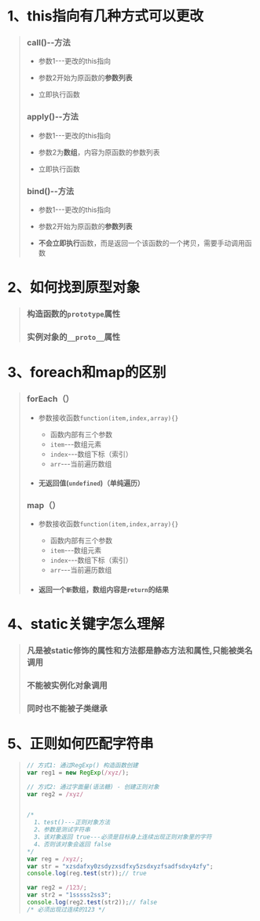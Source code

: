 # 1、this指向有几种方式可以更改

> ### call()--方法
>
> - 参数1---更改的this指向
>
> - 参数2开始为原函数的**参数列表**
>
> - 立即执行函数
>
> ### apply()--方法
>
> - 参数1---更改的this指向
>
> - 参数2为**数组**，内容为原函数的参数列表
>
> - 立即执行函数
>
> ### bind()--方法
>
> - 参数1---更改的this指向
> - 参数2开始为原函数的**参数列表**
>
> - **不会立即执行**函数，而是返回一个该函数的一个拷贝，需要手动调用函数

# 2、如何找到原型对象

> ### 构造函数的`prototype`属性
>
> ### 实例对象的`__proto__`属性

# 3、foreach和map的区别

> ### forEach（）
>
> - 参数接收函数`function(item,index,array){}`
>
>   - 函数内部有三个参数
>   - `item`---数组元素
>   - `index`---数组下标（索引）
>   - `arr`---当前遍历数组
>
> - #### 无返回值(`undefined`)（单纯遍历）
>
> ### map（）
>
> - 参数接收函数`function(item,index,array){}`
>
>   - 函数内部有三个参数
>   - `item`---数组元素
>   - `index`---数组下标（索引）
>   - `arr`---当前遍历数组
>
> - #### 返回一个`新`数组，数组内容是`return`的结果

# 4、static关键字怎么理解

> ### 凡是被static修饰的属性和方法都是静态方法和属性,只能被类名调用
>
> ### 不能被实例化对象调用
>
> ### 同时也不能被子类继承

# 5、正则如何匹配字符串

> ```js
> // 方式1: 通过RegExp() 构造函数创建
> var reg1 = new RegExp(/xyz/);
> 
> // 方式2: 通过字面量(语法糖) - 创建正则对象
> var reg2 = /xyz/
> 
> 
> /* 
> 	1、test()---正则对象方法
> 	2、参数是测试字符串
> 	3、该对象返回 true---必须是目标身上连续出现正则对象里的字符
> 	4、否则该对象会返回 false
> */
> var reg = /xyz/;
> var str = "xzsdafxy0zsdyzxsdfxy5zsdxyzfsadfsdxy4zfy";
> console.log(reg.test(str));// true
> 
> var reg2 = /123/;
> var str2 = "1sssss2ss3";
> console.log(reg2.test(str2));// false
> /* 必须出现过连续的123 */
> ```

